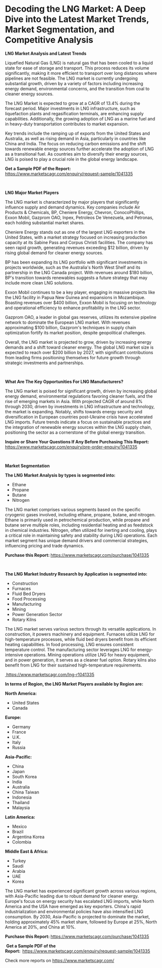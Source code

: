 <p><h1>Decoding the LNG Market: A Deep Dive into the Latest Market Trends, Market Segmentation, and Competitive Analysis</h1></p><p><strong>LNG Market Analysis and Latest Trends</strong></p>
<p><p>Liquefied Natural Gas (LNG) is natural gas that has been cooled to a liquid state for ease of storage and transport. This process reduces its volume significantly, making it more efficient to transport over long distances where pipelines are not feasible. The LNG market is currently undergoing substantial growth, driven by a variety of factors including increasing energy demand, environmental concerns, and the transition from coal to cleaner energy sources.</p><p>The LNG Market is expected to grow at a CAGR of 13.4% during the forecast period. Major investments in LNG infrastructure, such as liquefaction plants and regasification terminals, are enhancing supply capabilities. Additionally, the growing adoption of LNG as a marine fuel and in heavy-duty transportation contributes to market expansion. </p><p>Key trends include the ramping up of exports from the United States and Australia, as well as rising demand in Asia, particularly in countries like China and India. The focus on reducing carbon emissions and the shift towards renewable energy sources further accelerate the adoption of LNG as a transitional fuel. As countries aim to diversify their energy sources, LNG is poised to play a crucial role in the global energy landscape.</p></p>
<p><strong>Get a Sample PDF of the Report:&nbsp;</strong> <a href="https://www.marketscagr.com/enquiry/request-sample/1041335?utm_campaign=3249&utm_medium=2&utm_source=Github&utm_content=ia&utm_term=07042025&utm_id=lng">https://www.marketscagr.com/enquiry/request-sample/1041335</a></p>
<p>&nbsp;</p>
<p><strong>LNG Major Market Players</strong></p>
<p><p>The LNG market is characterized by major players that significantly influence supply and demand dynamics. Key companies include Air Products & Chemicals, BP, Cheniere Energy, Chevron, ConocoPhillips, Exxon Mobil, Gazprom OAO, Inpex, Petroleos De Venezuela, and Petronas, each holding substantial market shares.</p><p>Cheniere Energy stands out as one of the largest LNG exporters in the United States, with a market strategy focused on increasing production capacity at its Sabine Pass and Corpus Christi facilities. The company has seen rapid growth, generating revenues exceeding $12 billion, driven by rising global demand for cleaner energy sources.</p><p>BP has been expanding its LNG portfolio with significant investments in projects worldwide, such as the Australia's North West Shelf and its partnership in the LNG Canada project. With revenues around $180 billion, BP's transition towards renewables suggests a future strategy that may include more clean LNG solutions.</p><p>Exxon Mobil continues to be a key player, engaging in massive projects like the LNG facility in Papua New Guinea and expansions in Mozambique. Boasting revenues over $400 billion, Exxon Mobil is focusing on technology and operational efficiency to enhance profitability in the LNG sector.</p><p>Gazprom OAO, a leader in global gas reserves, utilizes its extensive pipeline network to dominate the European LNG market. With revenues approximating $100 billion, Gazprom's techniques in supply chain optimization fortify its market position, despite geopolitical challenges.</p><p>Overall, the LNG market is projected to grow, driven by increasing energy demands and a shift toward cleaner energy. The global LNG market size is expected to reach over $200 billion by 2027, with significant contributions from leading firms positioning themselves for future growth through strategic investments and partnerships.</p></p>
<p>&nbsp;</p>
<p><strong>What Are The Key Opportunities For LNG Manufacturers?</strong></p>
<p><p>The LNG market is poised for significant growth, driven by increasing global energy demand, environmental regulations favoring cleaner fuels, and the rise of emerging markets in Asia. With projected CAGR of around 8% through 2030, driven by investments in LNG infrastructure and technology, the market is expanding. Notably, shifts towards energy security and diversification in European countries post-Ukraine crisis have accelerated LNG imports. Future trends indicate a focus on sustainable practices and the integration of renewable energy sources within the LNG supply chain, positioning the sector as a cornerstone of the global energy transition.</p></p>
<p><strong>Inquire or Share Your Questions If Any Before Purchasing This Report:</strong> <a href="https://www.marketscagr.com/enquiry/pre-order-enquiry/1041335?utm_campaign=3249&utm_medium=2&utm_source=Github&utm_content=ia&utm_term=07042025&utm_id=lng">https://www.marketscagr.com/enquiry/pre-order-enquiry/1041335</a></p>
<p>&nbsp;</p>
<p><strong>Market Segmentation</strong></p>
<p><strong>The LNG Market Analysis by types is segmented into:</strong></p>
<p><ul><li>Ethane</li><li>Propane</li><li>Butane</li><li>Nitrogen</li></ul></p>
<p><p>The LNG market comprises various segments based on the specific cryogenic gases involved, including ethane, propane, butane, and nitrogen. Ethane is primarily used in petrochemical production, while propane and butane serve multiple roles, including residential heating and as feedstock in chemical industries. Nitrogen, often utilized for inerting and cooling, plays a critical role in maintaining safety and stability during LNG operations. Each market segment has unique demand drivers and commercial strategies, influencing pricing and trade dynamics.</p></p>
<p><strong>Purchase this Report:&nbsp;</strong><a href="https://www.marketscagr.com/purchase/1041335?utm_campaign=3249&utm_medium=2&utm_source=Github&utm_content=ia&utm_term=07042025&utm_id=lng">https://www.marketscagr.com/purchase/1041335</a></p>
<p>&nbsp;</p>
<p><strong>The LNG Market Industry Research by Application is segmented into:</strong></p>
<p><ul><li>Construction</li><li>Furnaces</li><li>Fluid Bed Dryers</li><li>Food Processing</li><li>Manufacturing</li><li>Mining</li><li>Power Generation Sector</li><li>Rotary Kilns</li></ul></p>
<p><p>The LNG market serves various sectors through its versatile applications. In construction, it powers machinery and equipment. Furnaces utilize LNG for high-temperature processes, while fluid bed dryers benefit from its efficient heating capabilities. In food processing, LNG ensures consistent temperature control. The manufacturing sector leverages LNG for energy-intensive operations. Mining operations utilize LNG for heavy equipment, and in power generation, it serves as a cleaner fuel option. Rotary kilns also benefit from LNG for their sustained high-temperature requirements.</p></p>
<p><a href="https://www.marketscagr.com/lng-r1041335?utm_campaign=3249&utm_medium=2&utm_source=Github&utm_content=ia&utm_term=07042025&utm_id=lng">&nbsp;https://www.marketscagr.com/lng-r1041335</a></p>
<p><strong>In terms of Region, the LNG Market Players available by Region are:</strong></p>
<p>
    <p> <strong> North America: </strong>
        <ul>
            <li>United States</li>
            <li>Canada</li>
        </ul>
        </p> 
    <p> <strong> Europe: </strong>
        <ul>
            <li>Germany</li>
            <li>France</li>
            <li>U.K.</li>
            <li>Italy</li>
            <li>Russia</li>
        </ul>
        </p> 
    <p> <strong> Asia-Pacific: </strong>
        <ul>
            <li>China</li>
            <li>Japan</li>
            <li>South Korea</li>
            <li>India</li>
            <li>Australia</li>
            <li>China Taiwan</li>
            <li>Indonesia</li>
            <li>Thailand</li>
            <li>Malaysia</li>
        </ul>
        </p> 
    <p> <strong> Latin America: </strong>
        <ul>
            <li>Mexico</li>
            <li>Brazil</li>
            <li>Argentina Korea</li>
            <li>Colombia</li>
        </ul>
        </p> 
    <p> <strong> Middle East & Africa: </strong>
        <ul>
            <li>Turkey</li>
            <li>Saudi</li>
            <li>Arabia</li>
            <li>UAE</li>
            <li>Korea</li>
        </ul>
    </p>
    </p>
<p><p>The LNG market has experienced significant growth across various regions, with Asia-Pacific leading due to robust demand for cleaner energy. Europe's focus on energy security has escalated LNG imports, while North America and the USA have emerged as key exporters. China's rapid industrialization and environmental policies have also intensified LNG consumption. By 2030, Asia-Pacific is projected to dominate the market, holding approximately 45% market share, followed by Europe at 25%, North America at 20%, and China at 10%.</p></p>
<p><strong>Purchase this Report: </strong><a href="https://www.marketscagr.com/purchase/1041335?utm_campaign=3249&utm_medium=2&utm_source=Github&utm_content=ia&utm_term=07042025&utm_id=lng">https://www.marketscagr.com/purchase/1041335</a></p>
<p>&nbsp;<strong>Get a Sample PDF of the Report:&nbsp;&nbsp;</strong><a href="https://www.marketscagr.com/enquiry/request-sample/1041335?utm_campaign=3249&utm_medium=2&utm_source=Github&utm_content=ia&utm_term=07042025&utm_id=lng">https://www.marketscagr.com/enquiry/request-sample/1041335</a></p>
<p><strong></strong></p>
<p>Check more reports on <a href="https://www.marketscagr.com/?utm_campaign=3249&utm_medium=2&utm_source=Github&utm_content=ia&utm_term=07042025&utm_id=lng">https://www.marketscagr.com/</a></p>